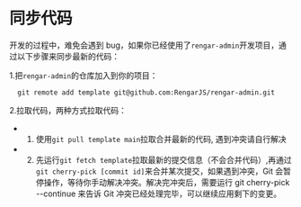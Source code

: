 # 同步代码

开发的过程中，难免会遇到 bug，如果你已经使用了`rengar-admin`开发项目，通过以下步骤来同步最新的代码：

1.把`rengar-admin`的仓库加入到你的项目：

```base
  git remote add template git@github.com:RengarJS/rengar-admin.git
```

2.拉取代码，两种方式拉取代码：

- 1. 使用`git pull template main`拉取合并最新的代码, 遇到冲突请自行解决
- 2. 先运行`git fetch template`拉取最新的提交信息（不会合并代码）,再通过`git cherry-pick [commit id]`来合并某次提交，如果遇到冲突，Git 会暂停操作，等待你手动解决冲突。解决完冲突后，需要运行 git cherry-pick --continue 来告诉 Git 冲突已经处理完毕，可以继续应用剩下的变更。
